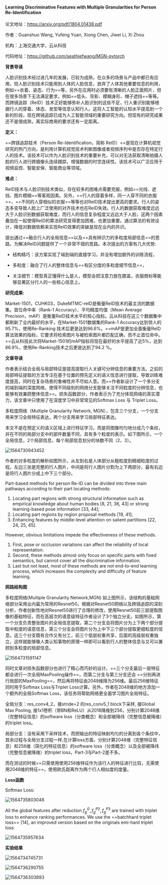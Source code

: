 #### Learning Discriminative Features with Multiple Granularities for Person Re-Identification

论文地址：https://arxiv.org/pdf/1804.01438.pdf

作者：Guanshuo Wang, Yufeng Yuan, Xiong Chen, Jiwei Li, Xi Zhou

机构：上海交通大学，云从科技

代码地址：https://github.com/seathiefwang/MGN-pytorch



**背景导读**

人脸识别技术经过进几年的发展，已较为成熟，在众多的场景与产品中都已有应用，但人脸识别技术只能用到人体的人脸信息，放弃了人体其他重要信息的利用，例如==衣着、姿态、行为==等，另外在应用时必须要有清晰的人脸正面照片，但在很多场景下无法满足要求，例如==低头、背影、模糊身形、帽子遮挡==等等。而跨镜追踪（ReID）技术正好能够弥补人脸识别的这些不足，行人重识别能够根据行人的穿着、体态、发型等信息认知行人。这将人工智能的认知水平提高到一个新的阶段，现在跨镜追踪已成为人工智能领域的重要研究方向。但现有的研究成果还不是很成熟，离实际商用的要求还有一定距离。



**定义：**

==跨镜追踪技术（Person Re-Identification，简称 ReID）==是现在计算机视觉研究的热门方向，是利用计算机视觉技术判断图像或者视频序列中是否存在特定行人的技术。该技术可以作为人脸识别技术的重要补充，可以对无法获取清晰拍摄人脸的行人进行跨摄像头连续跟踪，增强数据的时空连续性。该技术可以广泛应用于视频监控、智能安保、智能商业等领域。



**难点：**

ReID技术与人脸识别技术类似，存在较多的困难点需要克服，例如==光线、遮挡、图片模糊==等客观因素。另外，==行人的穿着多样，同一人穿不同的衣服==，==不同的人穿相似的衣服==等等也对ReID技术提出更高的要求。行人的姿态多变导致人脸上广泛使用的对齐技术也在ReID失效。行人的数据获取难度远远大于人脸识别数据获取难度，而行人的信息复杂程度又远远大于人脸，这两个因素叠加在一起使得ReID的算法研究变得更加困难，也更加重要。通过算法的有效设计，降低对数据依赖来实现ReID效果的突破是现在业内的共识。

提出通过==融合行人的全局信息==以及==具有辨识力的多粒度局部信息==的思路，为解决ReID问题提供了一个非常不错的思路。本次提出的方案有几大优势: 

- 结构精巧：该方案实现了端到端的直接学习，并没有增加额外的训练流程，

- 多粒度：融合了行人的整体信息与==有区分度的多粒度细节信息==，

- 关注细节：模型真正懂得什么是人，模型会把注意力放在膝盖，衣服商标等能够显著区分行人的一些核心信息上。

  

**研究成果:**

Market-1501，CUHK03，DukeMTMC-reID是衡量ReID技术的最主流的数据集。首位命中率（Rank-1 Accuracy）、平均精度均值（Mean Average Precision，mAP）是衡量ReID技术水平的核心指标。云从科技在这三个数据集中都刷新了业内最好的水平，在Market-1501数据集的Rank-1 Accuracy达到惊人的95.7%，使用Re-Ranking 技术后更是达到96.6%。==mAP是更加全面衡量ReID算法效果的指标，它要求将检索图片与被检索图片都匹配正确，而不止首位命中。==云从科技此次将Market-1501的mAP指标将现在最好的水平提高了近5%，达到86.9%，使用Re-Ranking技术之后更是达到了94.2 %。



**文章导读**

作者表示结合全局与局部特征是提高提取行人关键可分辨信息的重要方法。之前的局部特征提取的方法专注在基于位置的预先定义的语义信息进行提取，导致训练难度提高，同时在复杂场景的鲁棒性并不尽如人意。而==作者新设计了一个多分支的端到端的深度网络，使得不同级别的网络分支能够关注不同粒度的分辨信息，也能够有效兼顾整体信息==。损失函数部分，作者表示为了充分体现网络的真实潜力，该文章中只使用了在深度学习中非常常见的Softmax Loss 与 Triplet Loss。

多粒度网络（Multiple Granularity Network, MGN），包含三个分支，一个分支用来学习全局特征表达，两个分支用来学习局部特征表达。

本文不是在预定义的语义区域上进行特征学习，而是将图像均匀地分成几个条纹，并在不同的局部分支中的部件数量不同，具有多个粒度的表示。如下图所示，一个全局信息，2个局部信息，每个局部信息划分的块数不同（2，3）。

![1564730943452](C:\Users\j00496872\Desktop\Notes\raw_images\1564730943452.png)

作者的对多粒度的解析如图所示，从左到右是人体部分从粗粒度到精细粒度的过程。左边三张是完整的行人图片，中间是将行人图片分割为上下两部分，最有右边是将行人图片分成上中下三个部分。

Part-based methods for person Re-ID can be divided into three main pathways according to their part locating methods: 

1. Locating part regions with strong structural information such as empirical knowledge about human bodies [8, 21, 36, 43] or strong learning-based pose information [33, 44]; 
2. Locating part regions by region proposal methods [19, 41]; 
3. Enhancing features by middle-level attention on salient partitions [22, 24, 25, 45]. 

However, obvious limitations impede the effectiveness of these methods. 

1. First, pose or occlusion variations can affect the reliability of local representation. 
2. Second, these methods almost only focus on specific parts with fixed semantics, but cannot cover all the discriminative information. 
3. Last but not least, most of these methods are not end-to-end learning process, which increases the complexity and difficulty of feature learning.
   

**网路结构图**

多粒度网络(Multiple Granularity Network,MGN) 如上图所示，该结构的基础网络部分采用业内最为常用的Resnet50。根据对Resnet50网络以及跨镜追踪的深刻分析，作者创新性地对Resnet50进行了合理的修改，使用Resnet50前三层提取图像的基础特征，而在高层次的语意级特征作者设计了3个独立分支。如图所示，第一个分支负责整张图片的全局信息提取，第二个分支会将图片分为上下两个部分提取中粒度的语意信息，第三个分支会将图片分为上中下三个部分提取更细粒度的信息。这三个分支既有合作又有分工，前三个低层权重共享，后面的高级层权重独立，这样就能够像人类认知事物的原理一样即可以看到行人的整体信息与又可以兼顾到多粒度的局部信息。

![1564731591147](C:\Users\j00496872\Desktop\Notes\raw_images\1564731591147.png)

同时文章对损失函数部分也进行了精心而巧妙的设计。==三个分支最后一层特征都会进行一次全局MaxPooling操作==，而第二分支与第三分支还会 ==分别再进行局部的MaxPooling==，然后再将特征由2048维降为256维。最后256维特征同时用于Softmax Loss与Triplet Loss计算。另外，作者在2048维的地方添加一个额外的全局Softmax Loss，该任务将帮助网络更全面学习图片全局特征。

全局分支：res_conv4_2，接stride=2 的res_conv5_1 block下采样, 接Global Max Pooling, 接1x1卷积（带BN和ReLU）从2018降维到256，分别计算2048维（完整特征信息）的software loss（分类概念）和全部被降纬（完整信息被降维）的triplet loss。

局部分支：没有采用下采样技术，而把输出的特征映射均匀的分离到各个条纹中，其余过程与全局分支过程一样,在计算loss方面，分别计算2048维（完整特征信息）和256维（简化的特征信息）的software loss（分类概念）以及全部被降纬（完整信息被降维）的triplet loss，Part-3与Part-2差不多。

而在测试的时候==只需使用使用256维特征作为该行人的特征进行比较，无需使用2048维的特征==，使用欧氏距离作为两个行人相似度的度量。

**Loss函数**

Softmax Loss:



![1564735803046](C:\Users\j00496872\Desktop\Notes\raw_images\1564735803046.png)

All the global features after reduction ${f_g^G, f_g^{P2} , f_g^{P3} }$ are trained with triplet loss to enhance ranking performances. We use the ==batchhard triplet loss== [14], an improved version based on the originals emi-hard triplet loss:

![1564735957634](C:\Users\j00496872\Desktop\Notes\raw_images\1564735957634.png)

**实验结果**

![1564734745731](C:\Users\j00496872\Desktop\Notes\raw_images\1564734745731.png)

![1564736290755](C:\Users\j00496872\Desktop\Notes\raw_images\1564736290755.png)

![1564736303893](C:\Users\j00496872\Desktop\Notes\raw_images\1564736303893.png)

